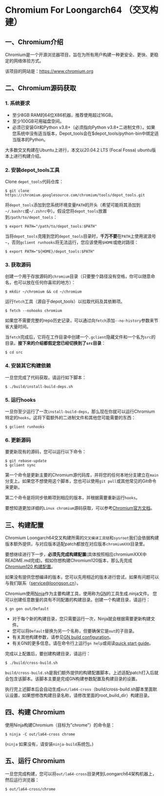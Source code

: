# Chromium For Loongarch64 （交叉构建）

## 一、Chromium介绍

Chromium是一个开源浏览器项目，旨在为所有用户构建一种更安全、更快、更稳定的网络体验方式。

该项目的网站是：https://www.chromium.org

## 二、Chromium源码获取

### 1. 系统要求

* 至少8GB RAM的64位X86机器，推荐使用超过16GB。
* 至少100GB可用磁盘空间。
* 必须已安装Git和Python v3.8+（必须指向Python v3.8+二进制文件）。如果您系统中没有适当版本，Depot_tools会在$depot_tools/python-bin中绑定适当版本的Python。

大多数交叉构建在Ubuntu上进行，本文以20.04.2 LTS (Focal Fossa) ubuntu版本上进行构建介绍。

### 2. 安装depot_tools工具

Clone `depot_tools`代码仓库：

```shell
$ git clone https://chromium.googlesource.com/chromium/tools/depot_tools.git
```

将`depot_tools`添加到您系统环境变量`PATH`的开头（希望可能将其添加到`~/.bashrc`或`~/.zshrc`中）。假设您将`depot_tools`放置到`/path/to/depot_tools`：

```shell
$ export PATH="/path/to/depot_tools:$PATH"
```

当将`depot_tools`克隆到您的`depot_tools`目录时，**千万不要**在`PATH`上使用波浪号`~`，否则`gclient runhooks`将无法运行，您应该使用`$HOME`或绝对路径：

```shell
$ export PATH="${HOME}/depot_tools:$PATH"
```

### 3. 获取源码

创建一个用于存放源码的`chromium`目录（只要整个路径没有空格，你可以随意命名，也可以放在任何你喜欢的地方）：

```shell
$ mkdir ~/chromium && cd ~/chromium
```

运行`fetch`工具（源自于depot_tools）以拉取代码及其依赖项。

```shell
$ fetch --nohooks chromium
```

如果您不需要完整的repo历史记录，可以通过向`fetch`添加`--no-history`参数来节省大量时间。

当`fetch`完成后，它将在工作目录中创建一个`.gclient`隐藏文件和一个名为`src`的目录。**接下来的介绍都假定您已经切换到了`src`目录**：

```shell
$ cd src
```

### 4. 安装其它构建依赖

一旦您完成了代码获取，请运行如下脚本：

```shell
$ ./build/install-build-deps.sh
```

### 5. 运行hooks

一旦你至少运行了一次`install-build-deps`，那么现在你就可以运行Chromium特定的`hooks`，这将下载额外的二进制文件和其他您可能需要的东西：

```shell
$ gclient runhooks
```

### 6. 更新源码

要更新现有的源码，您可以运行以下命令：

```shell
$ git rebase-update
$ gclient sync
```

第一个命令是更新主要的Chromium源代码库，并将您的任何本地分支建立在`main`分支上。如果您不想使用这个脚本，您也可以使用`git pull`或其他常见的Git命令来更新。

第二个命令是将同步依赖项到相应的版本，并根据需要重新运行`hooks`。


要想知道更加详细的`Linux chromium`源码获取，可以参考[Chromium官方文档](https://chromium.googlesource.com/chromium/src/+/main/docs/linux/build_instructions.md)。


## 三、构建配置

Chromium Loongarch64交叉构建所需的`交叉编译工具链`和`sysroot`我们会依据构建版本额外提供，与对应版本适配patch都放在对应版本`chromiumXXX`目录里。

要想继续进行下一步，**必须先完成构建配置**(具体按照相应chromiumXXX中README.md完成)。假如你想构建Chromium120版本，那么先完成[Chromium120 构建配置](chromium120/README.md)。

如果没有提供您想编译的版本，您可以先用相近的版本进行尝试，如果有问题可以与我们联系（service@loongson.cn）。

Chromium使用[Ninja](https://ninja-build.org)作为主要构建工具，使用称为[GN](https://gn.googlesource.com/gn/+/main/docs/quick_start.md)的工具生成.ninja文件。
您可以创建任意数量的具有不同配置的构建目录。创建一个构建目录，请运行：

```shell
$ gn gen out/Default
```

* 对于每个新的构建目录，您只需要运行一次，Ninja就会根据需要更新构建文件。 
* 您可以将`Default`替换为另一个名称，但要确保它是`out`的子目录。
* 有关其他构建参数，请参见[GN build configuration](https://www.chromium.org/developers/gn-build-configuration)。
* 有关GN的更多信息，请在命令行上运行`gn help`或阅读[quick start guide](https://gn.googlesource.com/gn/+/main/docs/quick_start.md)。

完成以上配置后，要创建构建目录，请运行：

```shell
$ ./build/cross-build.sh
```

`build/cross-build.sh`是我们额外提供的构建配置脚本，上述适配patch打入后就会包含该脚本。该脚本主要是完成GN构建参数配置及构建目录的设置。

执行完上述脚本后会自动生成`out/la64-cross`（build/cross-build.sh脚本里面默认设置，如果想修改构建目录名称，请修改里面的root_build_dir）构建目录。

## 四、构建 Chromium

使用Ninja构建Chromium（目标为”chrome”）的命令是：

```shell
$ ninja -C out/la64-cross chrome
```

(`ninja` 如果没有，请安装`ninja-build`系统包。)

## 五、运行 Chromium

一旦您完成构建，您可以将`out/la64-cross`目录拷到Loongarch64架构机器上，然后运行浏览器：

```shell
$ out/la64-cross/chrome
```
